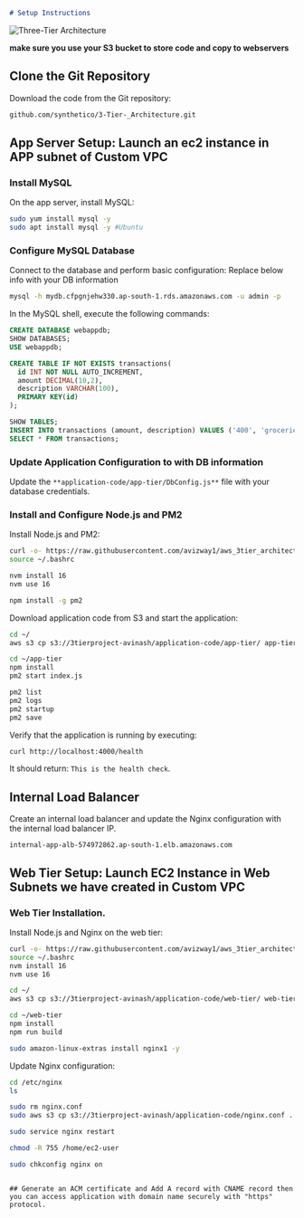 

```markdown
# Setup Instructions
```

![Three-Tier Architecture](https://avinash.s3.amazonaws.com/awsdoc.png)


**make sure you use your S3 bucket to store code and copy to webservers**

## Clone the Git Repository
Download the code from the Git repository:

```bash
github.com/synthetico/3-Tier-_Architecture.git
```

## App Server Setup: Launch an ec2 instance in APP subnet of Custom VPC

### Install MySQL

On the app server, install MySQL:

```bash
sudo yum install mysql -y
sudo apt install mysql -y #Ubuntu
```

### Configure MySQL Database

Connect to the database and perform basic configuration: Replace below info with your DB information

```bash
mysql -h mydb.cfpgnjehw330.ap-south-1.rds.amazonaws.com -u admin -p
```

In the MySQL shell, execute the following commands:

```sql
CREATE DATABASE webappdb;
SHOW DATABASES;
USE webappdb;

CREATE TABLE IF NOT EXISTS transactions(
  id INT NOT NULL AUTO_INCREMENT, 
  amount DECIMAL(10,2), 
  description VARCHAR(100), 
  PRIMARY KEY(id)
);

SHOW TABLES;
INSERT INTO transactions (amount, description) VALUES ('400', 'groceries');
SELECT * FROM transactions;
```

### Update Application Configuration to with DB information

Update the `**application-code/app-tier/DbConfig.js**` file with your database credentials.

### Install and Configure Node.js and PM2

Install Node.js and PM2:

```bash
curl -o- https://raw.githubusercontent.com/avizway1/aws_3tier_architecture/main/install.sh | bash
source ~/.bashrc

nvm install 16
nvm use 16

npm install -g pm2
```

Download application code from S3 and start the application:

```bash
cd ~/
aws s3 cp s3://3tierproject-avinash/application-code/app-tier/ app-tier --recursive

cd ~/app-tier
npm install
pm2 start index.js

pm2 list
pm2 logs
pm2 startup
pm2 save
```

Verify that the application is running by executing:

```bash
curl http://localhost:4000/health
```

It should return: `This is the health check`.

## Internal Load Balancer

Create an internal load balancer and update the Nginx configuration with the internal load balancer IP. 

```text
internal-app-alb-574972862.ap-south-1.elb.amazonaws.com
```

## Web Tier Setup: Launch EC2 Instance in Web Subnets we have created in Custom VPC

### Web Tier Installation. 

Install Node.js and Nginx on the web tier:

```bash
curl -o- https://raw.githubusercontent.com/avizway1/aws_3tier_architecture/main/install.sh | bash
source ~/.bashrc
nvm install 16
nvm use 16

cd ~/
aws s3 cp s3://3tierproject-avinash/application-code/web-tier/ web-tier --recursive

cd ~/web-tier
npm install
npm run build

sudo amazon-linux-extras install nginx1 -y
```

Update Nginx configuration:

```bash
cd /etc/nginx
ls

sudo rm nginx.conf
sudo aws s3 cp s3://3tierproject-avinash/application-code/nginx.conf .

sudo service nginx restart

chmod -R 755 /home/ec2-user

sudo chkconfig nginx on
```
```

## Generate an ACM certificate and Add A record with CNAME record then you can access application with domain name securely with "https" protocol.

